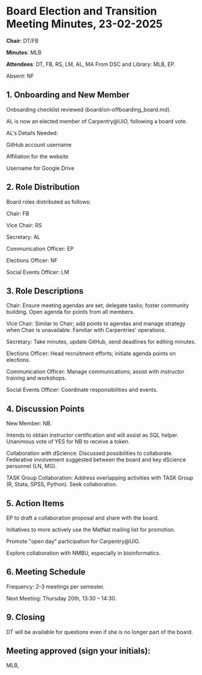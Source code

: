 # Board Election and Transition Meeting Minutes, 23-02-2025

**Chair**: DT/FB

**Minutes**: MLB

**Attendees**: DT, FB, RS, LM, AL, MA From DSC and Library: MLB, EP. 

Absent: NF
    

## 1. Onboarding and New Member

Onboarding checklist reviewed (board/on-offboarding_board.md).

AL is now an elected member of Carpentry@UiO, following a board vote.

AL's Details Needed:

GitHub account username

Affiliation for the website

Username for Google Drive

## 2. Role Distribution

Board roles distributed as follows:

Chair: FB

Vice Chair: RS

Secretary: AL

Communication Officer: EP

Elections Officer: NF

Social Events Officer: LM

## 3. Role Descriptions
Chair: Ensure meeting agendas are set; delegate tasks; foster community building. Open agenda for points from all members.

Vice Chair: Similar to Chair; add points to agendas and manage strategy when Chair is unavailable. Familiar with Carpentries' operations.

Secretary: Take minutes, update GitHub, send deadlines for editing minutes.

Elections Officer: Head recruitment efforts; initiate agenda points on elections.

Communication Officer: Manage communications; assist with instructor training and workshops.

Social Events Officer: Coordinate responsibilities and events.

## 4. Discussion Points

New Member: NB. 

Intends to obtain instructor certification and will assist as SQL helper. Unanimous vote of YES for NB to receive a token.

Collaboration with dScience: Discussed possibilities to collaborate. Federative involvement suggested between the board and key dScience personnel (LN, MG).

TASK Group Collaboration: Address overlapping activities with TASK Group (R, Stata, SPSS, Python). Seek collaboration.

## 5. Action Items

EP to draft a collaboration proposal and share with the board.

Initiatives to more actively use the MatNat mailing list for promotion.

Promote "open day" participation for Carpentry@UiO.

Explore collaboration with NMBU, especially in bioinformatics.

## 6. Meeting Schedule

Frequency: 2-3 meetings per semester.

Next Meeting: Thursday 20th, 13:30 – 14:30.

## 9. Closing

DT will be available for questions even if she is no longer part of the board.

## Meeting approved (sign your initials): 

MLB, 

